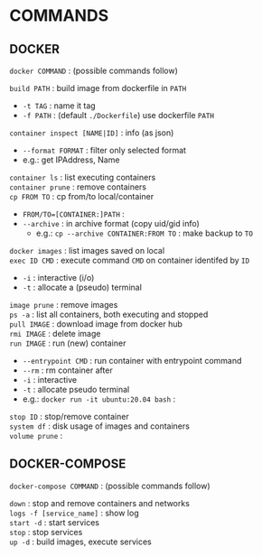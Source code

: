 # COMMANDS

## DOCKER    
`docker COMMAND` : (possible commands follow)   

`build PATH` : build image from dockerfile in `PATH`  
*	`-t TAG` : name it tag
*	`-f PATH` : (default `./Dockerfile`) use dockerfile `PATH`

`container inspect [NAME|ID]` : info (as json)  
*	`--format FORMAT` : filter only selected format
*	e.g.: get IPAddress, Name

`container ls` : list executing containers  
`container prune` : remove containers  
`cp FROM TO` : cp from/to local/container
*	`FROM/TO=[CONTAINER:]PATH` :  
*	`--archive` : in archive format (copy uid/gid info)
	*	e.g.: `cp --archive CONTAINER:FROM TO` : make backup to `TO`

`docker images` : list images saved on local  
`exec ID CMD` : execute command `CMD` on container identifed by `ID`  
*	`-i` : interactive (i/o)
*	`-t` : allocate a (pseudo) terminal

`image prune` : remove images  
`ps -a` : list all containers, both executing and stopped  
`pull IMAGE` : download image from docker hub  
`rmi IMAGE` : delete image  
`run IMAGE` : run (new) container  
*	`--entrypoint CMD` : run container with entrypoint command  
*	`--rm` : rm container after  
*	`-i` : interactive
*	`-t` : allocate pseudo terminal
*	e.g.: `docker run -it ubuntu:20.04 bash` :  

`stop ID` : stop/remove container  
`system df` : disk usage of images and containers  
`volume prune` :    
  
  
## DOCKER-COMPOSE 
`docker-compose COMMAND` : (possible commands follow)  

`down` : stop and remove containers and networks  
`logs -f [service_name]` : show log  
`start -d` : start services  
`stop` : stop services  
`up -d` : build images, execute services  
  

